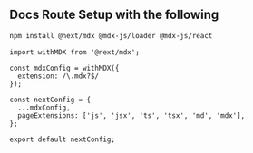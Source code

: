 ## Docs Route Setup with the following

```bash
npm install @next/mdx @mdx-js/loader @mdx-js/react
```

```
import withMDX from '@next/mdx';

const mdxConfig = withMDX({
  extension: /\.mdx?$/
});

const nextConfig = {
  ...mdxConfig,
  pageExtensions: ['js', 'jsx', 'ts', 'tsx', 'md', 'mdx'],
};

export default nextConfig;

```

